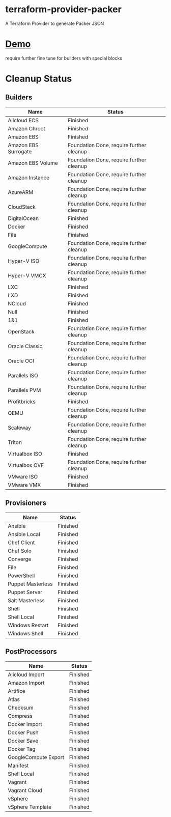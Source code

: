 # terraform-provider-packer
A Terraform Provider to generate Packer JSON

# [Demo](https://asciinema.org/a/189475)

require further fine tune for builders with special blocks

# Cleanup Status

## Builders
|Name|Status|
|--|--|
|Alicloud ECS|Finished|
|Amazon Chroot|Finished|
|Amazon EBS|Finished|
|Amazon EBS Surrogate|Foundation Done, require further cleanup|
|Amazon EBS Volume|Foundation Done, require further cleanup|
|Amazon Instance|Foundation Done, require further cleanup|
|AzureARM|Foundation Done, require further cleanup|
|CloudStack|Foundation Done, require further cleanup|
|DigitalOcean|Finished|
|Docker|Finished|
|File|Finished|
|GoogleCompute|Foundation Done, require further cleanup|
|Hyper-V ISO|Foundation Done, require further cleanup|
|Hyper-V VMCX|Foundation Done, require further cleanup|
|LXC|Finished|
|LXD|Finished|
|NCloud|Finished|
|Null|Finished|
|1&1|Finished|
|OpenStack|Foundation Done, require further cleanup|
|Oracle Classic|Foundation Done, require further cleanup|
|Oracle OCI|Foundation Done, require further cleanup|
|Parallels ISO|Foundation Done, require further cleanup|
|Parallels PVM|Foundation Done, require further cleanup|
|Profitbricks|Finished|
|QEMU|Foundation Done, require further cleanup|
|Scaleway|Foundation Done, require further cleanup|
|Triton|Foundation Done, require further cleanup|
|Virtualbox ISO|Finished|
|Virtualbox OVF|Foundation Done, require further cleanup|
|VMware ISO|Finished|
|VMware VMX|Finished|

## Provisioners
|Name|Status|
|--|--|
|Ansible|Finished|
|Ansible Local|Finished|
|Chef Client|Finished|
|Chef Solo|Finished|
|Converge|Finished|
|File|Finished|
|PowerShell|Finished|
|Puppet Masterless|Finished|
|Puppet Server|Finished|
|Salt Masterless|Finished|
|Shell|Finished|
|Shell Local|Finished|
|Windows Restart|Finished|
|Windows Shell|Finished|

## PostProcessors
|Name|Status|
|--|--|
|Alicloud Import|Finished|
|Amazon Import|Finished|
|Artifice|Finished|
|Atlas|Finished|
|Checksum|Finished|
|Compress|Finished|
|Docker Import|Finished|
|Docker Push|Finished|
|Docker Save|Finished|
|Docker Tag|Finished|
|GoogleCompute Export|Finished|
|Manifest|Finished|
|Shell Local|Finished|
|Vagrant|Finished|
|Vagrant Cloud|Finished|
|vSphere|Finished|
|vSphere Template|Finished|
